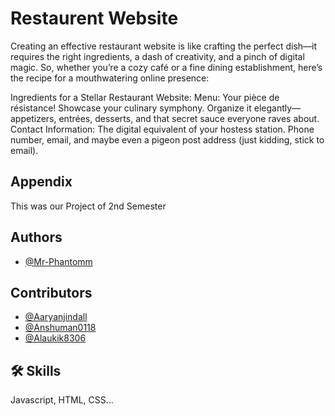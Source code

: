
# Restaurent Website
Creating an effective restaurant website is like crafting the perfect dish—it requires the right ingredients, a dash of creativity, and a pinch of digital magic. So, whether you’re a cozy café or a fine dining establishment, here’s the recipe for a mouthwatering online presence:

Ingredients for a Stellar Restaurant Website:
Menu: Your pièce de résistance! Showcase your culinary symphony. Organize it elegantly—appetizers, entrées, desserts, and that secret sauce everyone raves about.
Contact Information: The digital equivalent of your hostess station. Phone number, email, and maybe even a pigeon post address (just kidding, stick to email).


## Appendix

This was our Project of 2nd Semester 


## Authors

- [@Mr-Phantomm](https://www.github.com/Mr-Phantomm)


## Contributors

- [@Aaryanjindall](https://www.github.com/Aaryanjindall)
- [@Anshuman0118](https://www.github.com/Anshuman0118)
- [@Alaukik8306](https://www.github.com/Alaukik8306)


## 🛠 Skills
Javascript, HTML, CSS...

